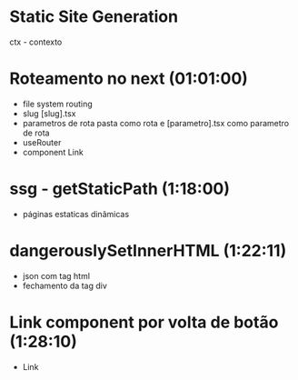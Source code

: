 # Static Site Generation
ctx - contexto


# Roteamento no next (01:01:00)
* file system routing
* slug [slug].tsx
* parametros de rota
  pasta como rota e [parametro].tsx como parametro de rota
* useRouter
* component Link

# ssg - getStaticPath (1:18:00)
* páginas estaticas dinâmicas

# dangerouslySetInnerHTML (1:22:11)
* json com tag html
* fechamento da tag div


#  Link component por volta de botão (1:28:10)
* Link